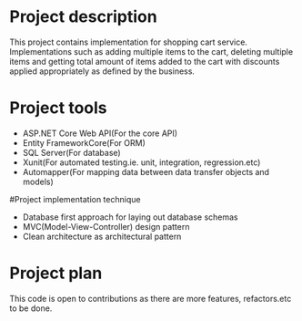 # Project description
This project contains implementation for shopping cart service. 
Implementations such as adding multiple items to the cart, deleting multiple items and getting total amount of items added to the cart with discounts applied appropriately as defined by the business.
 
# Project tools
- ASP.NET Core Web API(For the core API)
- Entity FrameworkCore(For ORM)
- SQL Server(For database)
- Xunit(For automated testing.ie. unit, integration, regression.etc)
- Automapper(For mapping data between data transfer objects and models)

#Project implementation technique
- Database first approach for laying out database schemas
- MVC(Model-View-Controller) design pattern
- Clean architecture as architectural pattern

# Project plan
This code is open to contributions as there are more features, refactors.etc to be done.